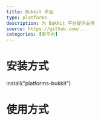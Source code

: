 ```yaml
---
title: Bukkit 平台
type: platforms
description: 为 Bukkit 平台提供支持
source: https://github.com/...
categories: [单平台]
---
```


# 安装方式

install("platforms-bukkit")

# 使用方式
